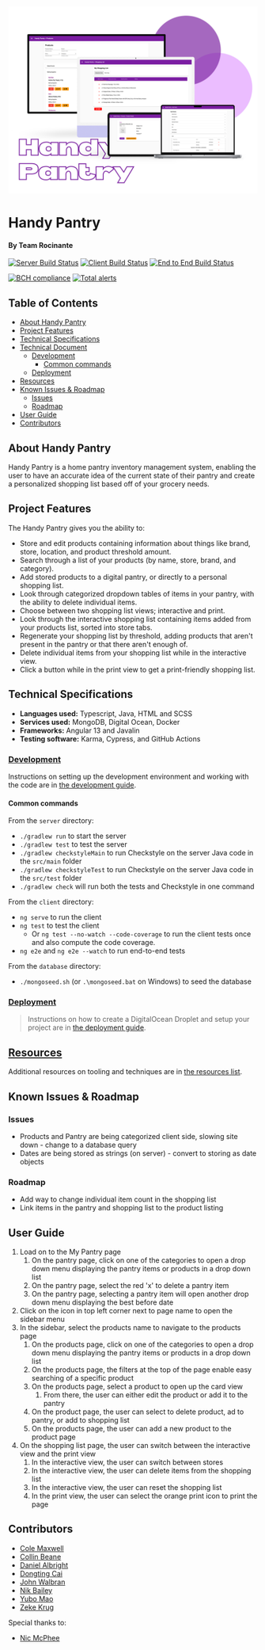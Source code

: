 ![Handy Pantry](/res/Handy-Pantry-Main-Pic.png)
# Handy Pantry
#### By Team Rocinante


[![Server Build Status](../../actions/workflows/server.yml/badge.svg)](../../actions/workflows/server.yml)
[![Client Build Status](../../actions/workflows/client.yaml/badge.svg)](../../actions/workflows/client.yaml)
[![End to End Build Status](../../actions/workflows/e2e.yaml/badge.svg)](../../actions/workflows/e2e.yaml)

[![BCH compliance](https://bettercodehub.com/edge/badge/UMM-CSci-3601-S22/iteration-3-acerinox?branch=main)](https://bettercodehub.com/)
[![Total alerts](https://img.shields.io/lgtm/alerts/g/UMM-CSci-3601-S22/iteration-3-acerinox.svg?logo=lgtm&logoWidth=18)](https://lgtm.com/projects/g/UMM-CSci-3601-S22/iteration-3-acerinox/alerts/)

## Table of Contents

  - [About Handy Pantry](#about-handy-pantry)
  - [Project Features](#project-features)
  - [Technical Specifications](#technical-specifications)
  - [Technical Document](#technical-document)
    - [Development](#development)
      - [Common commands](#common-commands)
    - [Deployment](#deployment)
  - [Resources](#resources)
  - [Known Issues & Roadmap](#known-issues--roadmap)
    - [Issues](#issues)
    - [Roadmap](#roadmap)
  - [User Guide](#user-guide)
  - [Contributors](#contributors)


## About Handy Pantry

Handy Pantry is a home pantry inventory management system, enabling the user to have an accurate idea of the current state of their pantry and create a personalized shopping list based off of your grocery needs.

## Project Features

The Handy Pantry gives you the ability to:
- Store and edit products containing information about things like brand, store, location, and product threshold amount.
- Search through a list of your products (by name, store, brand, and category).
- Add stored products to a digital pantry, or directly to a personal shopping list.
- Look through categorized dropdown tables of items in your pantry, with the ability to delete individual items.
- Choose between two shopping list views; interactive and print.
- Look through the interactive shopping list containing items added from your products list, sorted into store tabs.
- Regenerate your shopping list by threshold, adding products that aren't present in the pantry or that there aren't enough of.
- Delete individual items from your shopping list while in the interactive view.
- Click a button while in the print view to get a print-friendly shopping list.


## Technical Specifications

- **Languages used:** Typescript, Java, HTML and SCSS
- **Services used:** MongoDB, Digital Ocean, Docker
- **Frameworks:** Angular 13 and Javalin
- **Testing software:** Karma, Cypress, and GitHub Actions

### [Development](doc/DEVELOPMENT.md)

Instructions on setting up the development environment and working with the code are in [the development guide](doc/DEVELOPMENT.md).

#### Common commands

From the `server` directory:

- `./gradlew run` to start the server
- `./gradlew test` to test the server
- `./gradlew checkstyleMain` to run Checkstyle on the server Java code in the `src/main` folder
- `./gradlew checkstyleTest` to run Checkstyle on the server Java code in the `src/test` folder
- `./gradlew check` will run both the tests and Checkstyle in one command

From the `client` directory:

- `ng serve` to run the client
- `ng test` to test the client
  - Or `ng test --no-watch --code-coverage` to run the client tests once and
    also compute the code coverage.
- `ng e2e` and `ng e2e --watch` to run end-to-end tests

From the `database` directory:

- `./mongoseed.sh` (or `.\mongoseed.bat` on Windows) to seed the database

### [Deployment](doc/DEPLOYMENT.md)

> Instructions on how to create a DigitalOcean Droplet and setup your project are in [the deployment guide](doc/DEPLOYMENT.md).

## [Resources](doc/RESOURCES.md)

Additional resources on tooling and techniques are in [the resources list](RESOURCES.md).

## Known Issues & Roadmap

### Issues
- Products and Pantry are being categorized client side, slowing site down - change to a database query
- Dates are being stored as strings (on server) - convert to storing as date objects

### Roadmap
- Add way to change individual item count in the shopping list
- Link items in the pantry and shopping list to the product listing


## User Guide

1. Load on to the My Pantry page
   1. On the pantry page, click on one of the categories to open a drop down menu displaying the pantry items or products in a drop down list
   2. On the pantry page, select the red 'x' to delete a pantry item
   3. On the pantry page, selecting a pantry item will open another drop down menu displaying the best before date
2. Click on the icon in top left corner next to page name to open the sidebar menu
3. In the sidebar, select the products name to navigate to the products page
   1. On the products page, click on one of the categories to open a drop down menu displaying the pantry items or products in a drop down list
   2. On the products page, the filters at the top of the page enable easy searching of a specific product
   3. On the products page, select a product to open up the card view
      1. From there, the user can either edit the product or add it to the pantry
   4. On the product page, the user can select to delete product, ad to pantry, or add to shopping list
   5. On the products page, the user can add a new product to the product page
4. On the shopping list page, the user can switch between the interactive view and the print view
    1. In the interactive view, the user can switch between stores
    2. In the interactive view, the user can delete items from the shopping list
    3. In the interactive view, the user can reset the shopping list
    4. In the print view, the user can select the orange print icon to print the page

## Contributors


- <a href="https://github.com/cole-maxwell1">Cole Maxwell</a>
- <a href="https://github.com/CBeane313">Collin Beane</a>
- <a href="https://github.com/albright220">Daniel Albright</a>
- <a href="https://github.com/caidongting0823">Dongting Cai</a>
- <a href="https://github.com/jpwalbran">John Walbran</a>
- <a href="https://github.com/NikFBail">Nik Bailey</a>
- <a href="https://github.com/YuboMao">Yubo Mao</a>
- <a href="https://github.com/krug0102">Zeke Krug</a>

Special thanks to:
- <a href="https://github.com/NicMcPhee">Nic McPhee</a>
